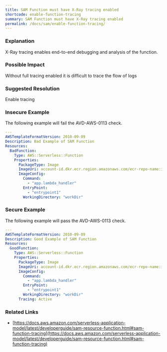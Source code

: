 ```yaml
---
title: SAM Function must have X-Ray tracing enabled
shortcode: enable-function-tracing
summary: SAM Function must have X-Ray tracing enabled 
permalink: /docs/sam/enable-function-tracing/
---
```


### Explanation

X-Ray tracing enables end-to-end debugging and analysis of the function.

### Possible Impact
Without full tracing enabled it is difficult to trace the flow of logs

### Suggested Resolution
Enable tracing


### Insecure Example

The following example will fail the AVD-AWS-0113 check.

```yaml
---
AWSTemplateFormatVersion: 2010-09-09
Description: Bad Example of SAM Function
Resources:
  BadFunction:
    Type: AWS::Serverless::Function
    Properties:
      PackageType: Image
      ImageUri: account-id.dkr.ecr.region.amazonaws.com/ecr-repo-name:image-name
      ImageConfig:
        Command:
          - "app.lambda_handler"
        EntryPoint:
          - "entrypoint1"
        WorkingDirectory: "workDir"

```



### Secure Example

The following example will pass the AVD-AWS-0113 check.

```yaml
---
AWSTemplateFormatVersion: 2010-09-09
Description: Good Example of SAM Function
Resources:
  GoodFunction:
    Type: AWS::Serverless::Function
    Properties:
      PackageType: Image
      ImageUri: account-id.dkr.ecr.region.amazonaws.com/ecr-repo-name:image-name
      ImageConfig:
        Command:
          - "app.lambda_handler"
        EntryPoint:
          - "entrypoint1"
        WorkingDirectory: "workDir"
      Tracing: Active

```




### Related Links


- [https://docs.aws.amazon.com/serverless-application-model/latest/developerguide/sam-resource-function.html#sam-function-tracing](https://docs.aws.amazon.com/serverless-application-model/latest/developerguide/sam-resource-function.html#sam-function-tracing)


